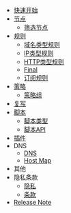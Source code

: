 <!-- docs/_sidebar.md -->

* [快速开始](cn/guide.md)
* [节点](cn/node.md)
    * [筛选节点](cn/nodefilter.md)
* [规则](cn/rule.md)
    * [域名类型规则](cn/domain_rule.md)
    * [IP类型规则](cn/ip_rule.md)
    * [HTTP类型规则](cn/http_rule.md)
    * [Final](cn/final_rule.md)
    * [订阅规则](cn/sub_rule.md)
* [策略](cn/policy.md)
    * [策略组](cn/policygroup.md)
* [复写](cn/rewrite.md)
* [脚本](cn/s.md)
    * [脚本类型](cn/script.md)
    * [脚本API](cn/script_api.md)
* [插件](cn/plugin.md)
* DNS
    * [DNS](cn/dns.md)
    * [Host Map](cn/hostmap.md)
* 其他
* 隐私条款
    * [隐私](cn/privacy.md)
    * [条款](cn/terms.md)
* [Release Note](cn/release.md)